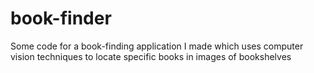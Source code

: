 # book-finder
Some code for a book-finding application I made which uses computer vision techniques to locate specific books in images of bookshelves
